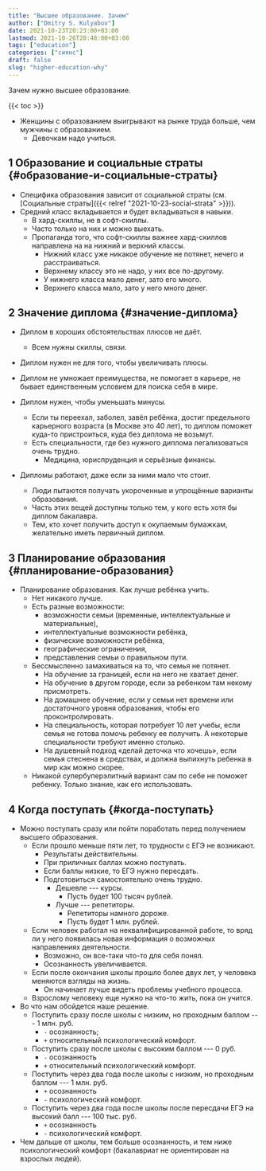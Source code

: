 ```yaml
---
title: "Высшее образование. Зачем"
author: ["Dmitry S. Kulyabov"]
date: 2021-10-23T20:23:00+03:00
lastmod: 2021-10-26T20:48:00+03:00
tags: ["education"]
categories: ["сиянс"]
draft: false
slug: "higher-education-why"
---
```


Зачем нужно высшее образование.

<!--more-->

{{< toc >}}

-   Женщины с образованием выигрывают на рынке труда больше, чем мужчины с образованием.
    -   Девочкам надо учиться.


## <span class="section-num">1</span> Образование и социальные страты {#образование-и-социальные-страты}

-   Специфика образования зависит от социальной страты (см. [Социальные страты]({{< relref "2021-10-23-social-strata" >}})).
-   Средний класс вкладывается и будет вкладываться в навыки.
    -   В хард-скиллы, не в софт-скиллы.
    -   Часто только на них и можно выехать.
    -   Пропаганда того, что софт-скиллы важнее хард-скиллов направлена на на нижний и верхний классы.
        -   Нижний класс уже никакое обучение не потянет, нечего и расстраиваться.
        -   Верхнему классу это не надо, у них все по-другому.
        -   У нижнего класса мало денег, зато его много.
        -   Верхнего класса мало, зато у него много денег.


## <span class="section-num">2</span> Значение диплома {#значение-диплома}

-   Диплом в хороших обстоятельствах плюсов не даёт.
    -   Всем нужны скиллы, связи.
-   Диплом нужен не для того, чтобы увеличивать плюсы.
-   Диплом не умножает преимущества, не помогает в карьере, не бывает единственным условием для поиска себя в мире.
-   Диплом нужен, чтобы уменьшать минусы.
    -   Если ты переехал, заболел, завёл ребёнка, достиг предельного карьерного возраста (в Москве это 40 лет), то диплом поможет куда-то пристроиться, куда без диплома не возьмут.
    -   Есть специальности, где без нужного диплома легализоваться очень трудно.
        -   Медицина, юриспруденция и серьёзные финансы.

-   Дипломы работают, даже если за ними мало что стоит.
    -   Люди пытаются получать укороченные и упрощённые варианты образования.
    -   Часть этих вещей доступны только тем, у кого есть хотя бы диплом бакалавра.
    -   Тем, кто хочет получить доступ к окупаемым бумажкам, желательно иметь первичный диплом.


## <span class="section-num">3</span> Планирование образования {#планирование-образования}

-   Планирование образования. Как лучше ребёнка учить.
    -   Нет никакого лучше.
    -   Есть разные возможности:
        -   возможности семьи (временные, интеллектуальные и материальные),
        -   интеллектуальные возможности ребёнка,
        -   физические возможности ребёнка,
        -   географические ограничения,
        -   представления семьи о правильном пути.
    -   Бессмысленно замахиваться на то, что семья не потянет.
        -   На обучение за границей, если на него не хватает денег.
        -   На обучение в другом городе, если за ребенком там некому присмотреть.
        -   На домашнее обучение, если у семьи нет времени или достаточного уровня образования, чтобы его проконтролировать.
        -   На специальность, которая потребует 10 лет учебы, если семья не готова помочь ребенку ее получить. А некоторые специальности требуют именно столько.
        -   На душевный подход «делай деточка что хочешь», если семья стеснена в средствах, и должна выпихнуть ребенка в мир как можно скорее.
    -   Никакой супербуперэлитный вариант сам по себе не поможет ребенку. Только знание, как его использовать.


## <span class="section-num">4</span> Когда поступать {#когда-поступать}

-   Можно поступать сразу или пойти поработать перед получением высшего образования.
    -   Если прошло меньше пяти лет, то трудности с ЕГЭ не возникают.
        -   Результаты действительны.
        -   При приличных баллах можно поступать.
        -   Если баллы низкие, то ЕГЭ нужно пересдать.
        -   Подготовиться самостоятельно очень трудно.
            -   Дешевле --- курсы.
                -   Пусть будет 100 тысяч рублей.
            -   Лучше --- репетиторы.
                -   Репетиторы намного дороже.
                -   Пусть будет 1 млн. рублей.
    -   Если человек работал на неквалифицированной работе, то вряд ли у него появилась новая информация о возможных направлениях деятельности.
        -   Возможно, он все-таки что-то для себя понял.
        -   Осознанность увеличивается.
    -   Если после окончания школы прошло более двух лет, у человека меняются взгляды на жизнь.
        -   Он начинает лучше видеть проблемы учебного процесса.
    -   Взрослому человеку еще нужно на что-то жить, пока он учится.
-   Во что нам обойдется наше решение.
    -   Поступить сразу после школы с низким, но проходным баллом --- 1 млн. руб.
        -   `-` осознанность;
        -   `+` относительный психологический комфорт.
    -   Поступить сразу после школы с высоким баллом --- 0 руб.
        -   `-` осознанность
        -   `+` относительный психологический комфорт.
    -   Поступить через два года после школы с низким, но проходным баллом --- 1 млн. руб.
        -   `+` осознанность
        -   `-` психологический комфорт.
    -   Поступить через два года после школы после пересдачи ЕГЭ на высокий балл --- 100 тыс. руб.
        -   `+` осознанность
        -   `-` психологический комфорт.
-   Чем дальше от школы, тем больше осознанность, и тем ниже психологический комфорт (бакалавриат не ориентирован на взрослых людей).
